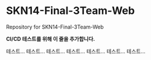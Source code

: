 # SKN14-Final-3Team-Web
Repository for SKN14-Final-3Team-Web

**CI/CD 테스트를 위해 이 줄을 추가합니다.**

테스트...
테스트...
테스트...
테스트...
테스트...
테스트...
테스트...
